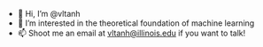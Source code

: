 - 👋 Hi, I’m @vltanh
- 👀 I’m interested in the theoretical foundation of machine learning
- 📫 Shoot me an email at vltanh@illinois.edu if you want to talk!

<!---
vltanh/vltanh is a ✨ special ✨ repository because its `README.md` (this file) appears on your GitHub profile.
You can click the Preview link to take a look at your changes.
--->

